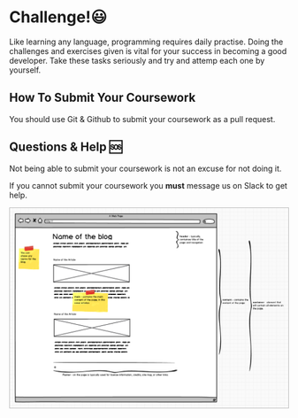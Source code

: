 # Challenge!😃
Like learning any language, programming requires daily practise. Doing the challenges and exercises given is vital for your success in becoming a good developer. Take these tasks seriously and try and attemp each one by yourself.

## How To Submit Your Coursework

You should use Git & Github to submit your coursework as a pull request.


## Questions & Help 🆘

Not being able to submit your coursework is not an excuse for not doing it.

If you cannot submit your coursework you **must** message us on Slack to get help.

  <a href="blog-sketch-week-1.png" target="blank">
    <img src="blog-sketch-week-1.png" style="border: 1px solid #bababa;">
  </a>
